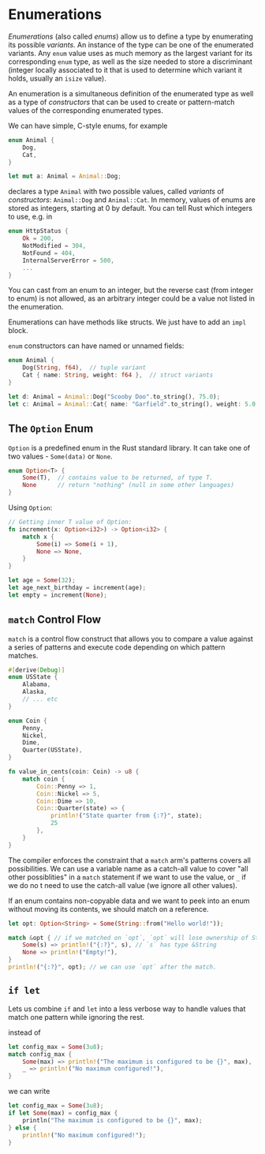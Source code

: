 # Enumerations

*Enumerations* (also called *enums*) allow us to define a type by enumerating
its possible *variants*. An instance of the type can be one of the enumerated
variants. Any `enum` value uses as much memory as the largest variant for its
corresponding `enum` type, as well as the size needed to store a discriminant
(integer locally associated to it that is used to determine which variant it
holds, usually an `isize` value).

An enumeration is a simultaneous definition of the enumerated type as well as
a type of *constructors* that can be used to create or pattern-match values of
the corresponding enumerated types.


We can have simple, C-style enums, for example

```rust
enum Animal {
    Dog,
    Cat,
}

let mut a: Animal = Animal::Dog;
```

declares a type `Animal` with two possible values, called *variants* of
*constructors*: `Animal::Dog` and `Animal::Cat`. In memory, values of enums are
stored as integers, starting at 0 by default. You can tell Rust which integers
to use, e.g. in

```rust
enum HttpStatus {
    Ok = 200,
    NotModified = 304,
    NotFound = 404,
    InternalServerError = 500,
    ...
}
```

You can cast from an enum to an integer, but the reverse cast (from integer to
enum) is not allowed, as an arbitrary integer could be a value not listed in the
enumeration.

Enumerations can have methods like structs. We just have to add an `impl` block.

`enum` constructors can have named or unnamed fields:

```rust
enum Animal {
    Dog(String, f64),  // tuple variant
    Cat { name: String, weight: f64 },  // struct variants
}

let d: Animal = Animal::Dog("Scooby Doo".to_string(), 75.0);
let c: Animal = Animal::Cat{ name: "Garfield".to_string(), weight: 5.0 };
```

## The `Option` Enum

`Option` is a predefined enum in the Rust standard library. It can take one of
two values - `Some(data)` or `None`.

```rust
enum Option<T> {
    Some(T),  // contains value to be returned, of type T.
    None      // return "nothing" (null in some other languages)
}
```

Using `Option`:

```rust
// Getting inner T value of Option:
fn increment(x: Option<i32>) -> Option<i32> {
    match x {
        Some(i) => Some(i + 1),
        None => None,
    }
}

let age = Some(32);
let age_next_birthday = increment(age);
let empty = increment(None);
```

## `match` Control Flow

`match` is a control flow construct that allows you to compare a value against
a series of patterns and execute code depending on which pattern matches.

```rust
#[derive(Debug)]
enum USState {
    Alabama,
    Alaska,
    // ... etc
}

enum Coin {
    Penny,
    Nickel,
    Dime,
    Quarter(USState),
}

fn value_in_cents(coin: Coin) -> u8 {
    match coin {
        Coin::Penny => 1,
        Coin::Nickel => 5,
        Coin::Dime => 10,
        Coin::Quarter(state) => {
            println!("State quarter from {:?}", state);
            25
        },
    }
}
```

The compiler enforces the constraint that a `match` arm's patterns covers all
possibilities. We can use a variable name as a catch-all value to cover "all
other possiblities" in a `match` statement if we want to use the value, or `_`
if we do no t need to use the catch-all value (we ignore all other values).

If an enum contains non-copyable data and we want to peek into an enum without
moving its contents, we should match on a reference.

```rust
let opt: Option<String> = Some(String::from("Hello world!"));

match &opt { // if we matched on `opt`, `opt` will lose ownership of String
    Some(s) => println!("{:?}", s), // `s` has type &String
    None => println!("Empty!"),
}
println!("{:?}", opt); // we can use `opt` after the match.
```

## `if let`

Lets us combine `if` and `let` into a less verbose way to handle values that
match one pattern while ignoring the rest.

instead of

```rust
let config_max = Some(3u8);
match config_max {
    Some(max) => println!("The maximum is configured to be {}", max),
    _ => println!("No maximum configured!"),
}
```

we can write

```rust
let config_max = Some(3u8);
if let Some(max) = config_max {
    println("The maximum is configured to be {}", max);
} else {
    println!("No maximum configured!");
}
```
